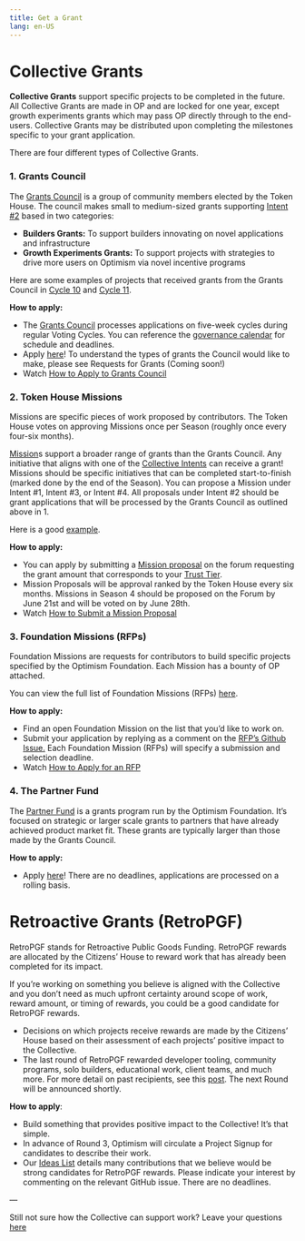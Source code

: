 ```yaml
---
title: Get a Grant
lang: en-US
---
```


# Collective Grants

**Collective Grants** support specific projects to be completed in the future. All Collective Grants are made in OP and are locked for one year, except growth experiments grants which may pass OP directly through to the end-users. Collective Grants may be distributed upon completing the milestones specific to your grant application.

There are four different types of Collective Grants.  

### 1. Grants Council

The [Grants Council](https://www.notion.so/Optimism-Grants-Council-090bb648d1854136b9630c608da7a8bc?pvs=21) is a group of community members elected by the Token House. The council makes small to medium-sized grants supporting [Intent #2](https://gov.optimism.io/t/collective-intents/5874#intent-2-innovate-on-novel-applications-3) based in two categories: 

- **Builders Grants:** To support builders innovating on novel applications and infrastructure
- **Growth Experiments Grants:** To support projects with strategies to drive more users on Optimism via novel incentive programs

Here are some examples of projects that received grants from the Grants Council in [Cycle 10](https://gov.optimism.io/t/cycle-10-final-grants-roundup/5418) and [Cycle 11](https://gov.optimism.io/t/cycle-11-final-grants-roundup/5842). 

**How to apply:**

- The [Grants Council](https://www.notion.so/Optimism-Grants-Council-090bb648d1854136b9630c608da7a8bc?pvs=21) processes applications on five-week cycles during regular Voting Cycles.  You can reference the [governance calendar](https://calendar.google.com/calendar/u/0/r?cid=Y19mbm10Z3VoNm5vbzZxZ2JuaTJncGVyaWQ0a0Bncm91cC5jYWxlbmRhci5nb29nbGUuY29t) for schedule and deadlines.
- Apply [here](https://www.notion.so/Optimism-Grants-Council-090bb648d1854136b9630c608da7a8bc?pvs=21)! To understand the types of grants the Council would like to make, please see Requests for Grants (Coming soon!)
- Watch [How to Apply to Grants Council](https://www.loom.com/share/e128bd6cca844fa7ae47a91510d37bda)

### 2. Token House **Missions**

Missions are specific pieces of work proposed by contributors. The Token House votes on approving Missions once per Season (roughly once every four-six months). 

[Mission](https://gov.optimism.io/t/token-house-missions/5881)s support a broader range of grants than the Grants Council. Any initiative that aligns with one of the [Collective Intents](https://gov.optimism.io/t/collective-intents/5874/2) can receive a grant! Missions should be specific initiatives that can be completed start-to-finish (marked done by the end of the Season). You can propose a Mission under Intent #1, Intent #3, or Intent #4. All proposals under Intent #2 should be grant applications that will be processed by the Grants Council as outlined above in 1. 

Here is a good [example](https://gov.optimism.io/t/superchain-governance-deep-dive/5920). 

**How to apply:** 

- You can apply by submitting a [Mission proposal](https://gov.optimism.io/t/proposed-mission-template/5882) on the forum requesting the grant amount that corresponds to your [Trust Tier](https://gov.optimism.io/t/collective-trust-tiers/5877).
- Mission Proposals will be approval ranked by the Token House every six months. Missions in Season 4 should be proposed on the Forum by June 21st and will be voted on by June 28th.
- Watch [How to Submit a Mission Proposal](https://www.loom.com/share/b99a39d0a1ec4dd1a75884f0b6c46a0b)

### 3. Foundation **Missions (RFPs)**

Foundation Missions are requests for contributors to build specific projects specified by the Optimism Foundation. Each Mission has a bounty of OP attached.

You can view the full list of Foundation Missions (RFPs) [here](https://github.com/ethereum-optimism/ecosystem-contributions/issues?q=is%3Aissue+is%3Aopen+RFP). 

**How to apply:**

- Find an open Foundation Mission on the list that you’d like to work on.
- Submit your application by replying as a comment on the [RFP’s Github Issue.](https://github.com/ethereum-optimism/ecosystem-contributions/issues?q=is%3Aissue+is%3Aopen+RFP)  Each Foundation Mission (RFPs) will specify a submission and selection deadline.
- Watch [How to Apply for an RFP](https://www.loom.com/share/c7f43e6ab8a44005969af46b7fd7a124)

### 4. The Partner Fund

The [Partner Fund](https://gov.optimism.io/t/partner-fund-overview/5268) is a grants program run by the Optimism Foundation. It’s focused on strategic or larger scale grants to partners that have already achieved product market fit. These grants are typically larger than those made by the Grants Council. 

**How to apply:**

- Apply [here](https://github.com/ethereum-optimism/ecosystem-contributions/issues?q=is%3Aissue+is%3Aopen+RFP)! There are no deadlines, applications are processed on a rolling basis.

# Retroactive Grants (RetroPGF)

RetroPGF stands for Retroactive Public Goods Funding. RetroPGF rewards are allocated by the Citizens’ House to reward work that has already been completed for its impact. 

If you’re working on something you believe is aligned with the Collective and you don’t need as much upfront certainty around scope of work, reward amount, or timing of rewards, you could be a good candidate for RetroPGF rewards.

- Decisions on which projects receive rewards are made by the Citizens’ House based on their assessment of each projects’ positive impact to the Collective.
- The last round of RetroPGF rewarded developer tooling, community programs, solo builders, educational work, client teams, and much more. For more detail on past recipients, see this [post](https://optimism.mirror.xyz/Upn_LtV2-3SviXgX_PE_LyA7YI00jQyoM1yf55ltvvI). The next Round will be announced shortly.

**How to apply**:

- Build something that provides positive impact to the Collective! It’s that simple.
- In advance of Round 3, Optimism will circulate a Project Signup for candidates to describe their work.
- Our [Ideas List](https://github.com/ethereum-optimism/ecosystem-contributions/issues) details many contributions that we believe would be strong candidates for RetroPGF rewards. Please indicate your interest by commenting on the relevant GitHub issue.  There are no deadlines.

—

Still not sure how the Collective can support work? Leave your questions [here](https://gov.optimism.io/t/how-to-get-a-grant-feedback/6057)
